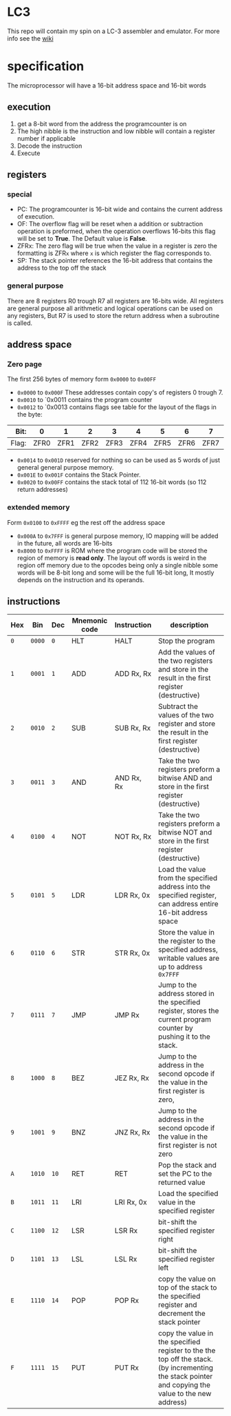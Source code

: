 # LC3
This repo will contain my spin on a LC-3 assembler and emulator. For more info see the [wiki](https://en.wikipedia.org/wiki/Little_Computer_3#cite_note-CompSysBook-1)

# specification
The microprocessor will have a 16-bit address space and 16-bit words

## execution
1. get a 8-bit word from the address the programcounter is on
2. The high nibble is the instruction and low nibble will contain a register number if applicable 
3. Decode the instruction 
4. Execute
 
## registers
### special
- PC: The programcounter is 16-bit wide and contains the current address of execution.
- OF: The overflow flag will be reset when a addition or subtraction operation is preformed, when the operation overflows 16-bits this flag will be set to **True**. The Default value is **False**.
- ZFRx: The zero flag will be true when the value in a register is zero the formatting is ZFR`x` where `x` is which register the flag corresponds to.
- SP: The stack pointer references the 16-bit address that contains the address to the top off the stack

### general purpose
There are 8 registers R0 trough R7 all registers are 16-bits wide.
All registers are general purpose all arithmetic and logical operations can be used on any registers, But R7 is used to store the return address when a subroutine is called.

## address space
### Zero page
The first 256 bytes of memory form `0x0000` to `0x00FF`

- `0x0000` to `0x000F` These addresses contain copy's of registers 0 trough 7.
- `0x0010` to `0x0011 contains the program counter
- `0x0012` to `0x0013 contains flags see table for the layout of the flags in the byte:

|Bit:|0|1|2|3|4|5|6|7|8|9|10|11|12|13|14|15|
|---:|---|---|---|---|---|---|---|---|---|---|---|---|---|---|---|---|
|Flag:|ZFR0|ZFR1|ZFR2|ZFR3|ZFR4|ZFR5|ZFR6|ZFR7|-|-|-|-|-|-|-|OF|

- `0x0014` to `0x001D` reserved for nothing so can be used as 5 words of just general general purpose memory.
- `0x001E` to `0x001F` contains the Stack Pointer.
- `0x0020` to `0x00FF` contains the stack total of 112 16-bit words (so 112 return addresses)

### extended memory
Form `0x0100` to `0xFFFF` eg the rest off the address space
- `0x000A` to `0x7FFF` is general purpose memory, IO mapping will be added in the future, all words are 16-bits
- `0x8000` to `0xFFFF` is ROM where the program code will be stored the region of memory is **read only**. The layout off words is weird in the region off memory due to the opcodes being only a single nibble some words will be 8-bit long and some will be the full 16-bit long, It mostly depends on the instruction and its operands.

## instructions
|Hex|Bin|Dec|Mnemonic code|Instruction|description|
|---|---|---|---|---|---|
|`0`|`0000`|`0`|HLT|HALT|Stop the program
|`1`|`0001`|`1`|ADD|ADD Rx, Rx|Add the values of the two registers and store in the result in the first register (destructive)
|`2`|`0010`|`2`|SUB|SUB Rx, Rx|Subtract the values of the two register and store the result in the first register (destructive)
|`3`|`0011`|`3`|AND|AND Rx, Rx|Take the two registers preform a bitwise AND and store in the first register (destructive)
|`4`|`0100`|`4`|NOT|NOT Rx, Rx|Take the two registers preform a bitwise NOT and store in the first register (destructive)
|`5`|`0101`|`5`|LDR|LDR Rx, 0x|Load the value from the specified address into the specified register, can address entire 16-bit address space
|`6`|`0110`|`6`|STR|STR Rx, 0x|Store the value in the register to the specified address, writable values are up to address `0x7FFF`
|`7`|`0111`|`7`|JMP|JMP Rx|Jump to the address stored in the specified register, stores the current program counter by pushing it to the stack.
|`8`|`1000`|`8`|BEZ|JEZ Rx, Rx|Jump to the address in the second opcode if the value in the first register is zero, 
|`9`|`1001`|`9`|BNZ|JNZ Rx, Rx|Jump to the address in the second opcode if the value in the first register is not zero
|`A`|`1010`|`10`|RET|RET|Pop the stack and set the PC to the returned value
|`B`|`1011`|`11`|LRI|LRI Rx, 0x|Load the specified value in the specified register 
|`C`|`1100`|`12`|LSR|LSR Rx|bit-shift the specified register right
|`D`|`1101`|`13`|LSL|LSL Rx|bit-shift the specified register left
|`E`|`1110`|`14`|POP|POP Rx|copy the value on top of the stack to the specified register and decrement the stack pointer
|`F`|`1111`|`15`|PUT|PUT Rx|copy the value in the specified register to the the top off the stack. (by incrementing the stack pointer and copying the value to the new address) 
